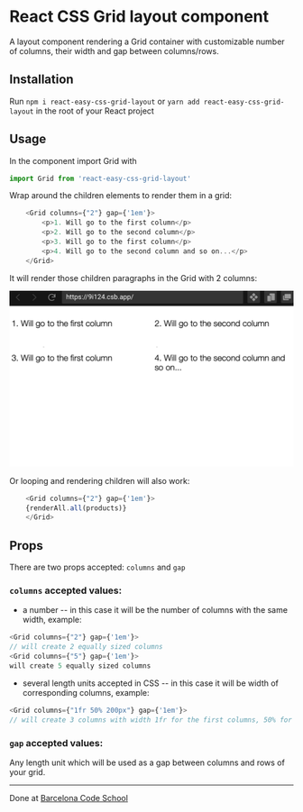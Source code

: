 # React CSS Grid layout component 

A layout component rendering a Grid container with customizable number of columns, their width and gap between columns/rows.

## Installation

Run `npm i react-easy-css-grid-layout` or `yarn add react-easy-css-grid-layout` in the root of your React project

## Usage

In the component import Grid with 

```js
import Grid from 'react-easy-css-grid-layout'
```

Wrap around the children elements to render them in a grid:

```js
    <Grid columns={"2"} gap={'1em'}>
		<p>1. Will go to the first column</p>
		<p>2. Will go to the second column</p>
		<p>3. Will go to the first column</p>
		<p>4. Will go to the second column and so on...</p>
    </Grid>
```

It will render those children paragraphs in the Grid with 2 columns:

<img src='./exampleOutput.png' />

Or looping and rendering children will also work:

```js
    <Grid columns={"2"} gap={'1em'}>
    {renderAll.all(products)}
    </Grid>
```

## Props

There are two props accepted: `columns` and `gap`

### `columns` accepted values: 

* a number -- in this case it will be the number of columns with the same width, example:

```js
<Grid columns={"2"} gap={'1em'}>
// will create 2 equally sized columns
<Grid columns={"5"} gap={'1em'}>
will create 5 equally sized columns
```

* several length units accepted in CSS -- in this case it will be width of corresponding columns, example:

```js
<Grid columns={"1fr 50% 200px"} gap={'1em'}>
// will create 3 columns with width 1fr for the first columns, 50% for the second column and 200px for the third column
```

### `gap` accepted values:

Any length unit which will be used as a gap between columns and rows of your grid.

---

Done at <a href='https://barcelonacodeschool.com'>Barcelona Code School</a>